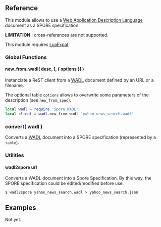 
## Reference

This module allows to use a
[Web Application Description Language](http://www.w3.org/Submission/wadl/)
document as a SPORE specification.

__LIMITATION__ : cross-references are not supported.

This module requires [LuaExpat](http://www.keplerproject.org/luaexpat/).

### Global Functions

#### new_from_wadl( desc, [, { options }] )

Instanciate a ReST client from a [WADL](http://www.w3.org/Submission/wadl/)
document defined by an URL or a filename.

The optional table `options` allows to overwrite some parameters
of the description (see `new_from_spec`).

```lua
local wadl = require 'Spore.WADL'
local client = wadl.new_from_wadl 'yahoo_news_search.wadl'
```

### convert( wadl )

Converts a [WADL](http://www.w3.org/Submission/wadl/)
document into a SPORE specification (represented by a `table`).

### Utilities

#### wadl2spore url

Converts a WADL document into a Spore Specification. By this way, the SPORE specification could be edited/modified before use.

```
$ wadl2spore yahoo_news_search.wadl > yahoo_news_search.json
```

## Examples

Not yet.
